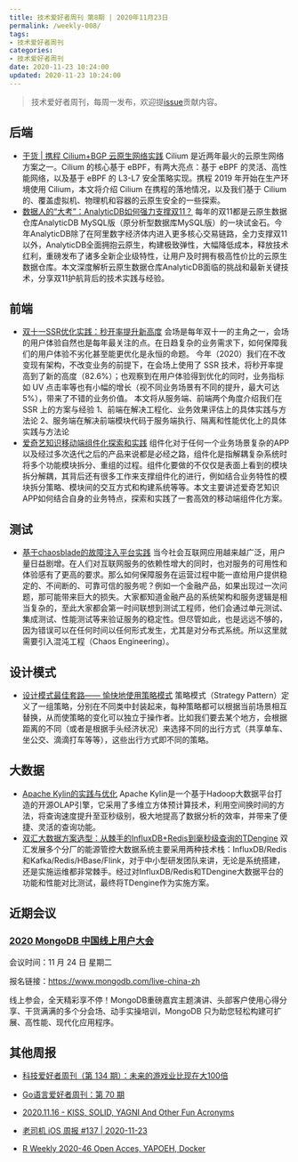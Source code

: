 ```yaml
---
title: 技术爱好者周刊 第8期 | 2020年11月23日
permalink: /weekly-008/
tags:
- 技术爱好者周刊
categories:
- 技术爱好者周刊
date: 2020-11-23 10:24:00
updated: 2020-11-23 10:24:00
---
```


> 技术爱好者周刊，每周一发布，欢迎提[issue](https://github.com/wangyonghong/yonghong-me/issues)贡献内容。

## 后端
- [干货 | 携程 Cilium+BGP 云原生网络实践](https://mp.weixin.qq.com/s/vX30d4sAX2oETnNh3uZlEA)
Cilium 是近两年最火的云原生网络方案之一。Cilium 的核心基于 eBPF，有两大亮点：基于 eBPF 的灵活、高性能网络，以及基于 eBPF 的 L3-L7 安全策略实现。携程 2019 年开始在生产环境使用 Cilium，本文将介绍 Cilium 在携程的落地情况，以及我们基于 Cilium 的、覆盖虚拟机、物理机和容器的云原生安全的一些探索。
- [数据人的“大考”：AnalyticDB如何强力支撑双11？](https://mp.weixin.qq.com/s/fyndobsiw4E5y_lXkrTBxw)
每年的双11都是云原生数据仓库AnalyticDB MySQL版（原分析型数据库MySQL版）的一块试金石。今年AnalyticDB除了在阿里数字经济体内进入更多核心交易链路，全力支撑双11以外，AnalyticDB全面拥抱云原生，构建极致弹性，大幅降低成本，释放技术红利，重磅发布了诸多全新企业级特性，让用户及时拥有极高性价比的云原生数据仓库。本文深度解析云原生数据仓库AnalyticDB面临的挑战和最新关键技术，分享双11护航背后的技术实践与经验。

## 前端
- [双十一SSR优化实践：秒开率提升新高度](https://juejin.cn/post/6896288990765252616)
会场是每年双十一的主角之一，会场的用户体验自然也是每年最关注的点。在日趋复杂的业务需求下，如何保障我们的用户体验不劣化甚至能更优化是永恒的命题。
今年（2020）我们在不改变现有架构，不改变业务的前提下，在会场上使用了 SSR 技术，将秒开率提高到了新的高度（82.6%）；也观察到在用户体验得到优化的同时，业务指标如 UV 点击率等也有小幅的增长（视不同业务场景有不同的提升，最大可达 5%），带来了不错的业务价值。
本文将从服务端、前端两个角度介绍我们在 SSR 上的方案与经验
1、前端在解决工程化、业务效果评估上的具体实践与方法论
2、服务端在解决前端模块代码于服务端执行、隔离和性能优化上的具体实践与方法论
- [爱奇艺知识移动端组件化探索和实践](https://mp.weixin.qq.com/s/DCrixXqnEnuHpYfUPjyACA)
组件化对于任何一个业务场景复杂的APP以及经过多次迭代之后的产品来说都是必经之路，组件化是指解耦复杂系统时将多个功能模块拆分、重组的过程。组件化要做的不仅仅是表面上看到的模块拆分解耦，其背后还有很多工作来支撑组件化的进行，例如结合业务特性的模块拆分策略、模块间的交互方式和构建系统等等。本文主要讲述爱奇艺知识APP如何结合自身的业务特点，探索和实践了一套高效的移动端组件化方案。

<!-- more -->

## 测试
- [基于chaosblade的故障注入平台实践](https://mp.weixin.qq.com/s/5e9cmqvvaIhNs8CNVJuNog)
当今社会互联网应用越来越广泛，用户量日益剧增。在人们对互联网服务的依赖性增大的同时，也对服务的可用性和体验感有了更高的要求。那么如何保障服务在运营过程中能一直给用户提供稳定的、不间断的、可靠可信的服务呢？例如一个金融产品，如果出现过一次问题，那可能带来巨大的损失。大家都知道金融产品的系统架构和服务逻辑是相当复杂的，至此大家都会第一时间联想到测试工程师，他们会通过单元测试、集成测试、性能测试等来验证服务的稳定性。但尽管如此，也是远远不够的，因为错误可以在任何时间以任何形式发生，尤其是对分布式系统。所以这里就需要引入混沌工程（Chaos Engineering）。

## 设计模式
- [设计模式最佳套路—— 愉快地使用策略模式](https://juejin.cn/post/6897011052601409549)
策略模式（Strategy Pattern）定义了一组策略，分别在不同类中封装起来，每种策略都可以根据当前场景相互替换，从而使策略的变化可以独立于操作者。比如我们要去某个地方，会根据距离的不同（或者是根据手头经济状况）来选择不同的出行方式（共享单车、坐公交、滴滴打车等等），这些出行方式即不同的策略。

## 大数据
- [Apache Kylin的实践与优化](https://tech.meituan.com/2020/11/19/apache-kylin-practice-in-meituan.html)
Apache Kylin是一个基于Hadoop大数据平台打造的开源OLAP引擎，它采用了多维立方体预计算技术，利用空间换时间的方法，将查询速度提升至亚秒级别，极大地提高了数据分析的效率，并带来了便捷、灵活的查询功能。
- [双汇大数据方案选型：从棘手的InfluxDB+Redis到毫秒级查询的TDengine](https://www.taosdata.com/blog/2020/11/17/2028.html)
双汇发展多个分厂的能源管控大数据系统主要采用两种技术栈：InfluxDB/Redis和Kafka/Redis/HBase/Flink，对于中小型研发团队来讲，无论是系统搭建，还是实施运维都非常棘手。经过对InfluxDB/Redis和TDengine大数据平台的功能和性能对比测试，最终将TDengine作为实施方案。

## 近期会议

### [2020 MongoDB 中国线上用户大会](https://www.mongodb.com/live-china-zh)

会议时间：11 月 24 日 星期二

报名链接：https://www.mongodb.com/live-china-zh

线上参会，全天精彩享不停！MongoDB重磅嘉宾主题演讲、头部客户使用心得分享、干货满满的多个分会场、动手实操培训，MongoDB 只为助您轻松构建可扩展、高性能、现代化应用程序。

## 其他周报

- [科技爱好者周刊（第 134 期）：未来的游戏业比现在大100倍](https://github.com/ruanyf/weekly/blob/master/docs/issue-134.md)

- [Go语言爱好者周刊：第 70 期](https://github.com/polaris1119/golangweekly/blob/master/docs/issue-070.md)

- [2020.11.16 - KISS, SOLID, YAGNI And Other Fun Acronyms](https://github.com/zenany/weekly/blob/master/software/2020/1116.md)

- [老司机 iOS 周报 #137 | 2020-11-23](https://github.com/SwiftOldDriver/iOS-Weekly/blob/master/Reports/2020/%23137-2020.11.23.md)

- [R Weekly 2020-46 Open Acces, YAPOEH, Docker](https://rweekly.org/2020-46.html)

